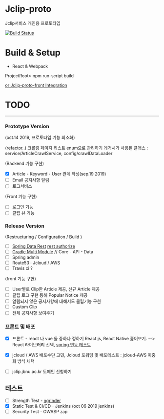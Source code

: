 # Jclip-proto

Jclip서비스 개인용 프로토타입

[![Build Status](http://203.254.143.135:1880/buildStatus/icon?job=Jclip_Prototype)](http://203.254.143.135:1880/job/Jclip_Prototype/)

# Build & Setup

* React & Webpack

ProjectRoot> npm run-script build 

[or Jclip-proto-front Integration](https://github.com/lee95292/Jclip-proto-front#jclipt-proto-integrationspring)



# TODO
---

### Prototype Version

(oct.14 2019, 프로토타입 기능 최소화)

(refactor..)
크롤링 페이지 리스트 enum으로 관리하기
레거시가 사용된 클래스 : service/ArticleCrawlService, config/crawlDataLoader

(Backend 기능 구현)
- [x] Article - Keyword - User 관계 작성(sep.19 2019)  
- [ ] Email 공지사항 알림
- [ ] 로그서비스 

(Front 기능 구현)
- [ ] 로그인 기능
- [ ] 클립 뷰 기능

### Release Version

(Restructuring / Configuration / Build )

- [ ] [Spring Data Rest](https://docs.spring.io/spring-data/rest/docs/3.2.0.RELEASE/reference/html/#reference) [rest authorize](https://supawer0728.github.io/2018/03/20/spring-data-rest/)
- [ ] [Gradle Multi Module](https://jojoldu.tistory.com/123)  // Core - API - Data 
- [ ] Spring admin
- [ ] Route53 : Jcloud / AWS 
- [ ] Travis ci ?

(front 기능 구현)
- [ ] User별로 Clip한 Article 제공, 신규 Article 제공
- [ ] 클립 로그 구현 통해 Popular Notice 제공
- [ ] 알림되지 않은 공지사항에 대해서도 클립기능 구현
- [ ] Custom Clip
- [ ] 전체 공지사항 보여주기

### 프론트 및 배포

- [x] 프론트 - react 나 vue 둘 중하나 정하기 React.js, React Native 훑어보기. --> React 라이브러리 선택, [spring 연동 테스트](https://spring.io/guides/tutorials/react-and-spring-data-rest/)
- [x] jcloud / AWS 배포수단 고민, Jcloud 포워딩 및 배포테스트  : jcloud-AWS 이중화 방식 채택
- [ ] jclip.jbnu.ac.kr 도메인 신청하기


## 테스트

- [ ] Strength Test - [ngrinder](https://github.com/naver/ngrinder)
- [x] Static Test & CI/CD - Jenkins (oct 06 2019 jenkins) 
- [ ] Security Test - OWASP zap
